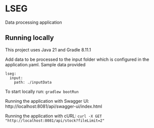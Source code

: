 # LSEG
Data processing application

## Running locally

This project uses Java 21 and Gradle 8.11.1

Add data to be processed to the input folder which is configured in the application.yaml. Sample data provided

```
lseg:
  input:
    path: ./inputData
```

To start locally run:
```gradlew bootRun```

Running the application with Swagger UI: http://localhost:8081/api/swagger-ui/index.html

Running the application with cURL: 
``curl -X GET "http://localhost:8081/api/stock?fileLimit=2"``
